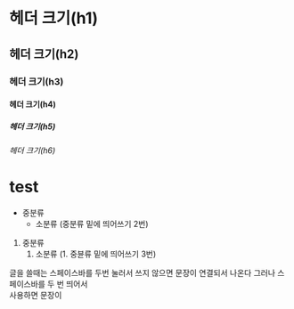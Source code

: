 # 헤더 크기(h1)
## 헤더 크기(h2)
### 헤더 크기(h3)
#### 헤더 크기(h4)
##### 헤더 크기(h5)
###### 헤더 크기(h6)

# test

* 중분류
  * 소분류 (중분류 밑에 띄어쓰기 2번)
 
 1. 중분류
    1. 소분류 (1. 중뷴류 밑에 띄어쓰기 3번)

글을 쓸때는
스페이스바를 두번 눌러서 쓰지 않으면 
문장이 연결되서 나온다 
그러나 스페이스바를 두 번 띄어서  
사용하면 문장이 
